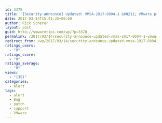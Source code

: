 ```yaml
---
id: 3378
title: '[Security-announce] Updated: VMSA-2017-0004.1 &#8211; VMware product updates resolve remote code execution vulnerability via Apache Struts 2'
date: 2017-03-14T15:41:35+00:00
author: Rick Scherer
layout: post
guid: http://vmwaretips.com/wp/?p=3378
permalink: /2017/03/14/security-announce-updated-vmsa-2017-0004-1-vmware-product-updates-resolve-remote-code-execution-vulnerability-via-apache-struts-2/
redirect_from: /wp/2017/03/14/security-announce-updated-vmsa-2017-0004-1-vmware-product-updates-resolve-remote-code-execution-vulnerability-via-apache-struts-2/
ratings_users:
  - "0"
ratings_score:
  - "0"
ratings_average:
  - "0"
views:
  - "1351"
categories:
  - Alert
tags:
  - alert
  - Bug
  - patch
  - support
  - VMware
---
```

